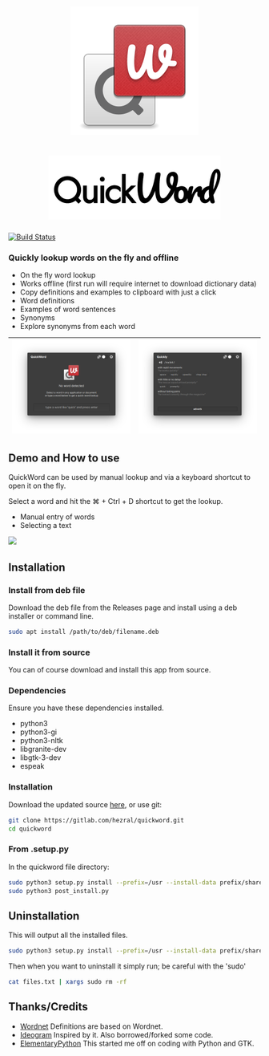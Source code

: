 <div align="center">

![icon](data/icons/com.github.hezral.quickword.svg)

# ![logo_type](data/logo_type.png?raw=true)
</div>

[![Build Status](https://travis-ci.com/hezral/quickword.svg?branch=master)](https://travis-ci.com/hezral/quickword)

### Quickly lookup words on the fly and offline
* On the fly word lookup
* Works offline (first run will require internet to download dictionary data)
* Copy definitions and examples to clipboard with just a click
* Word definitions
* Examples of word sentences
* Synonyms
* Explore synonyms from each word

| ![Screenshot](data/screenshot-01.png?raw=true) | ![Screenshot](data/screenshot-02.png?raw=true) |
|------------------------------------------|-----------------------------------------|

## Demo and How to use
QuickWord can be used by manual lookup and via a keyboard shortcut to open it on the fly. 

Select a word and hit the ⌘ + Ctrl + D shortcut to get the lookup.  
* Manual entry of words
* Selecting a text

![](data/demo.gif)

## Installation

### Install from deb file
Download the deb file from the Releases page and install using a deb installer or command line. 
```bash
sudo apt install /path/to/deb/filename.deb
```

### Install it from source
You can of course download and install this app from source.

### Dependencies
Ensure you have these dependencies installed. 

* python3
* python3-gi
* python3-nltk
* libgranite-dev
* libgtk-3-dev
* espeak

### Installation
Download the updated source [here](https://gitlab.com/hezral/quickword/archive/master.zip), or use git:
```bash
git clone https://gitlab.com/hezral/quickword.git
cd quickword
```

### From .setup.py
In the quickword file directory:
```bash
sudo python3 setup.py install --prefix=/usr --install-data prefix/share --install-purelib prefix/share
sudo python3 post_install.py
```

## Uninstallation
This will output all the installed files.
```bash
sudo python3 setup.py install --prefix=/usr --install-data prefix/share --record files.txt
```
Then when you want to uninstall it simply run; be careful with the 'sudo'
```bash
cat files.txt | xargs sudo rm -rf
```

## Thanks/Credits
- [Wordnet](http://wordnetweb.princeton.edu/perl/webwn) Definitions are based on Wordnet.
- [Ideogram](https://appcenter.elementary.io/com.github.cassidyjames.ideogram/) Inspired by it. Also borrowed/forked some code.
- [ElementaryPython](https://github.com/mirkobrombin/ElementaryPython) This started me off on coding with Python and GTK. 